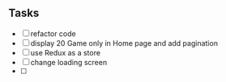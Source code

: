 ## Tasks

- [ ] refactor code
- [ ] display 20 Game only in Home page and add pagination
- [ ] use Redux as a store
- [ ] change loading screen
- [ ]
